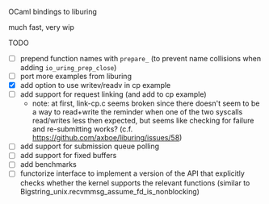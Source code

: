 OCaml bindings to liburing

much fast, very wip

TODO

- [ ] prepend function names with `prepare_` (to prevent name collisions when adding `io_uring_prep_close`)
- [ ] port more examples from liburing
- [x] add option to use writev/readv in cp example
- [ ] add support for request linking (and add to cp example)
  - note: at first, link-cp.c seems broken since there doesn't seem to be a
    way to read+write the reminder when one of the two syscalls read/writes less
    then expected, but seems like checking for failure and re-submitting works?
    (c.f. https://github.com/axboe/liburing/issues/58)
- [ ] add support for submission queue polling
- [ ] add support for fixed buffers
- [ ] add benchmarks
- [ ] functorize interface to implement a version of the API that explicitly
      checks whether the kernel supports the relevant functions
      (similar to Bigstring_unix.recvmmsg_assume_fd_is_nonblocking)
